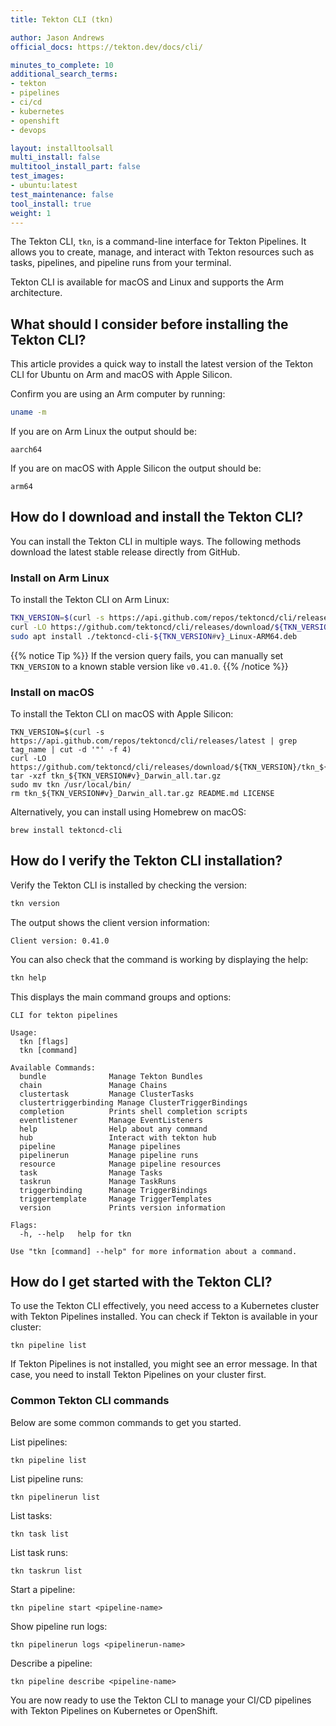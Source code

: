 ```yaml
---
title: Tekton CLI (tkn)

author: Jason Andrews
official_docs: https://tekton.dev/docs/cli/

minutes_to_complete: 10
additional_search_terms:
- tekton
- pipelines
- ci/cd
- kubernetes
- openshift
- devops

layout: installtoolsall
multi_install: false
multitool_install_part: false
test_images:
- ubuntu:latest
test_maintenance: false
tool_install: true
weight: 1
---
```


The Tekton CLI, `tkn`, is a command-line interface for Tekton Pipelines. It allows you to create, manage, and interact with Tekton resources such as tasks, pipelines, and pipeline runs from your terminal.

Tekton CLI is available for macOS and Linux and supports the Arm architecture.

## What should I consider before installing the Tekton CLI?

This article provides a quick way to install the latest version of the Tekton CLI for Ubuntu on Arm and macOS with Apple Silicon.

Confirm you are using an Arm computer by running:

```bash { target="ubuntu:latest" }
uname -m
```

If you are on Arm Linux the output should be:

```output
aarch64
```

If you are on macOS with Apple Silicon the output should be:

```output
arm64
```

## How do I download and install the Tekton CLI?

You can install the Tekton CLI in multiple ways. The following methods download the latest stable release directly from GitHub.

### Install on Arm Linux

To install the Tekton CLI on Arm Linux:

```bash { target="ubuntu:latest" }
TKN_VERSION=$(curl -s https://api.github.com/repos/tektoncd/cli/releases/latest | grep tag_name | cut -d '"' -f 4)
curl -LO https://github.com/tektoncd/cli/releases/download/${TKN_VERSION}/tektoncd-cli-${TKN_VERSION#v}_Linux-ARM64.deb
sudo apt install ./tektoncd-cli-${TKN_VERSION#v}_Linux-ARM64.deb
```

{{% notice Tip %}}
If the version query fails, you can manually set `TKN_VERSION` to a known stable version like `v0.41.0`.
{{% /notice %}}

### Install on macOS

To install the Tekton CLI on macOS with Apple Silicon:

```console
TKN_VERSION=$(curl -s https://api.github.com/repos/tektoncd/cli/releases/latest | grep tag_name | cut -d '"' -f 4)
curl -LO https://github.com/tektoncd/cli/releases/download/${TKN_VERSION}/tkn_${TKN_VERSION#v}_Darwin_all.tar.gz
tar -xzf tkn_${TKN_VERSION#v}_Darwin_all.tar.gz
sudo mv tkn /usr/local/bin/
rm tkn_${TKN_VERSION#v}_Darwin_all.tar.gz README.md LICENSE
```

Alternatively, you can install using Homebrew on macOS:

```console
brew install tektoncd-cli
```

## How do I verify the Tekton CLI installation?

Verify the Tekton CLI is installed by checking the version:

```bash { target="ubuntu:latest" }
tkn version
```

The output shows the client version information:

```output
Client version: 0.41.0
```

You can also check that the command is working by displaying the help:

```bash { target="ubuntu:latest" }
tkn help
```

This displays the main command groups and options:

```output
CLI for tekton pipelines

Usage:
  tkn [flags]
  tkn [command]

Available Commands:
  bundle              Manage Tekton Bundles
  chain               Manage Chains
  clustertask         Manage ClusterTasks
  clustertriggerbinding Manage ClusterTriggerBindings
  completion          Prints shell completion scripts
  eventlistener       Manage EventListeners
  help                Help about any command
  hub                 Interact with tekton hub
  pipeline            Manage pipelines
  pipelinerun         Manage pipeline runs
  resource            Manage pipeline resources
  task                Manage Tasks
  taskrun             Manage TaskRuns
  triggerbinding      Manage TriggerBindings
  triggertemplate     Manage TriggerTemplates
  version             Prints version information

Flags:
  -h, --help   help for tkn

Use "tkn [command] --help" for more information about a command.
```

## How do I get started with the Tekton CLI?

To use the Tekton CLI effectively, you need access to a Kubernetes cluster with Tekton Pipelines installed. You can check if Tekton is available in your cluster:

```console
tkn pipeline list
```

If Tekton Pipelines is not installed, you might see an error message. In that case, you need to install Tekton Pipelines on your cluster first.

### Common Tekton CLI commands

Below are some common commands to get you started.

List pipelines:

```console
tkn pipeline list
```

List pipeline runs:

```console
tkn pipelinerun list
```

List tasks:

```console
tkn task list
```

List task runs:

```console
tkn taskrun list
```

Start a pipeline:

```console
tkn pipeline start <pipeline-name>
```

Show pipeline run logs:

```console
tkn pipelinerun logs <pipelinerun-name>
```

Describe a pipeline:

```console
tkn pipeline describe <pipeline-name>
```

You are now ready to use the Tekton CLI to manage your CI/CD pipelines with Tekton Pipelines on Kubernetes or OpenShift.

